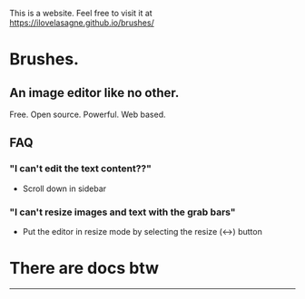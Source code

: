 This is a website. Feel free to visit it at https://ilovelasagne.github.io/brushes/
# Brushes.
## An image editor like no other.
Free. Open source. Powerful. Web based.
## FAQ
### "I can't edit the text content??"
 - Scroll down in sidebar
### "I can't resize images and text with the grab bars"
 - Put the editor in resize mode by selecting the resize (↔️) button
# There are docs btw
---
